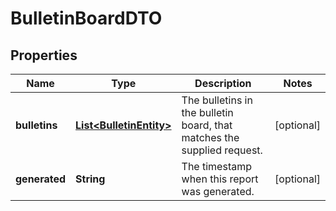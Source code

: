 # BulletinBoardDTO

## Properties
Name | Type | Description | Notes
------------ | ------------- | ------------- | -------------
**bulletins** | [**List&lt;BulletinEntity&gt;**](BulletinEntity.md) | The bulletins in the bulletin board, that matches the supplied request. |  [optional]
**generated** | **String** | The timestamp when this report was generated. |  [optional]
